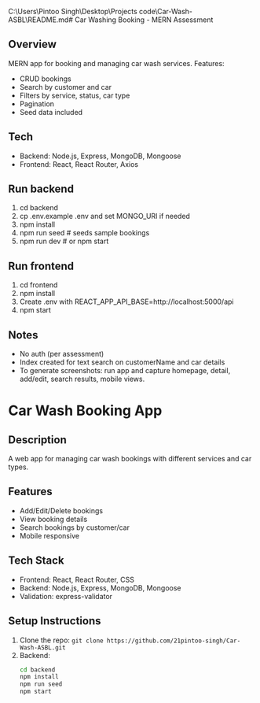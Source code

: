 C:\Users\Pintoo Singh\Desktop\Projects code\Car-Wash-ASBL\README.md# Car Washing Booking - MERN Assessment

## Overview
MERN app for booking and managing car wash services. Features:
- CRUD bookings
- Search by customer and car
- Filters by service, status, car type
- Pagination
- Seed data included

## Tech
- Backend: Node.js, Express, MongoDB, Mongoose
- Frontend: React, React Router, Axios

## Run backend
1. cd backend
2. cp .env.example .env and set MONGO_URI if needed
3. npm install
4. npm run seed   # seeds sample bookings
5. npm run dev    # or npm start

## Run frontend
1. cd frontend
2. npm install
3. Create .env with REACT_APP_API_BASE=http://localhost:5000/api
4. npm start

## Notes
- No auth (per assessment)
- Index created for text search on customerName and car details
- To generate screenshots: run app and capture homepage, detail, add/edit, search results, mobile views.

# Car Wash Booking App

## Description
A web app for managing car wash bookings with different services and car types.

## Features
- Add/Edit/Delete bookings
- View booking details
- Search bookings by customer/car
- Mobile responsive

## Tech Stack
- Frontend: React, React Router, CSS
- Backend: Node.js, Express, MongoDB, Mongoose
- Validation: express-validator

## Setup Instructions
1. Clone the repo: `git clone https://github.com/21pintoo-singh/Car-Wash-ASBL.git`
2. Backend:
   ```bash
   cd backend
   npm install
   npm run seed
   npm start
